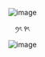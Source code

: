 <div align="center">


![image](https://github.com/user-attachments/assets/888fae27-9d98-4a9f-8cde-d721caade18d)

ꪆৎ   ꣑ৎ


![image](https://github.com/user-attachments/assets/3fa41d9a-43bd-4d81-835b-8f3b840b30be)

